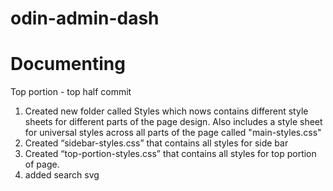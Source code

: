 # odin-admin-dash

# Documenting

Top portion - top half commit

1. Created new folder called Styles which nows contains different style sheets for different parts of the page design. Also includes a style sheet for universal styles across all parts of the page called "main-styles.css"
2. Created “sidebar-styles.css” that contains all styles for side bar
3. Created “top-portion-styles.css” that contains all styles for top portion of page.
4. added search svg

